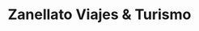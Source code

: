 ---
title: "Zanellato Viajes & Turismo"
url: /neuquen/zanellato-viajes-und-turismo/
shop: Reisebüro
---